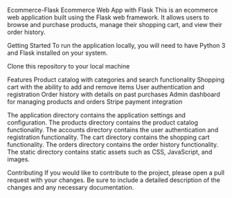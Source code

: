 Ecommerce-Flask
Ecommerce Web App with Flask
This is an ecommerce web application built using the Flask web framework.
It allows users to browse and purchase products, manage their shopping cart, and view their order history.

Getting Started
To run the application locally, you will need to have Python 3 and Flask installed on your system.

Clone this repository to your local machine

Features
Product catalog with categories and search functionality
Shopping cart with the ability to add and remove items
User authentication and registration
Order history with details on past purchases
Admin dashboard for managing products and orders
Stripe payment integration

The application directory contains the application settings and configuration.
The products directory contains the product catalog functionality.
The accounts directory contains the user authentication and registration functionality.
The cart directory contains the shopping cart functionality.
The orders directory contains the order history functionality.
The static directory contains static assets such as CSS, JavaScript, and images.

Contributing
If you would like to contribute to the project, please open a pull request with your changes. Be sure to include a detailed description of the changes and any necessary documentation.

